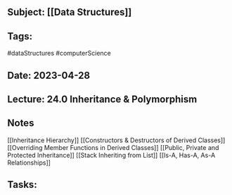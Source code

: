 ## Subject: [[Data Structures]]
## Tags:
#dataStructures #computerScience 
## Date: 2023-04-28
## Lecture: 24.0 Inheritance & Polymorphism 

## Notes 
[[Inheritance Hierarchy]]
[[Constructors & Destructors of Derived Classes]]
[[Overriding Member Functions in Derived Classes]]
[[Public, Private and Protected Inheritance]]
[[Stack Inheriting from List]]
[[Is-A, Has-A, As-A Relationships]]

## Tasks: